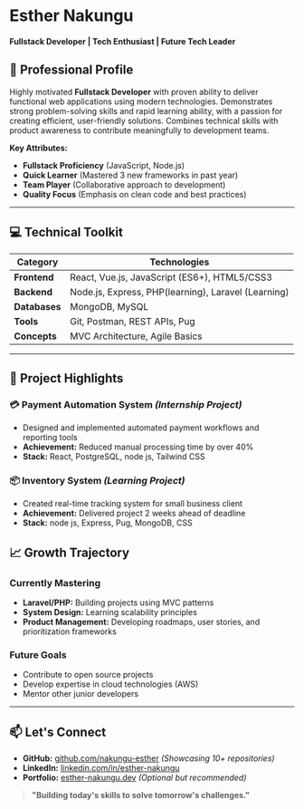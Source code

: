 <!-- ===== HEADER ===== -->
# **Esther Nakungu**  
#### **Fullstack Developer** | Tech Enthusiast | Future Tech Leader  

<!-- ===== SUMMARY ===== -->
## 🚀 **Professional Profile**  
Highly motivated **Fullstack Developer** with proven ability to deliver functional web applications using modern technologies. Demonstrates strong problem-solving skills and rapid learning ability, with a passion for creating efficient, user-friendly solutions. Combines technical skills with product awareness to contribute meaningfully to development teams.

**Key Attributes:**  
- **Fullstack Proficiency** (JavaScript, Node.js)  
- **Quick Learner** (Mastered 3 new frameworks in past year)  
- **Team Player** (Collaborative approach to development)  
- **Quality Focus** (Emphasis on clean code and best practices)  

---

<!-- ===== TECHNICAL EXPERTISE ===== -->
## 💻 **Technical Toolkit**  

| **Category**       | **Technologies**                                  |
|--------------------|--------------------------------------------------|
| **Frontend**       | React, Vue.js, JavaScript (ES6+), HTML5/CSS3     |
| **Backend**        | Node.js, Express, PHP(learning), Laravel (Learning)       |
| **Databases**      | MongoDB, MySQL                                   |
| **Tools**          | Git, Postman, REST APIs, Pug                     |
| **Concepts**       | MVC Architecture, Agile Basics                   |

---
<!-- ===== PROJECT EXPERIENCE ===== -->
## 🔨 **Project Highlights**  


### **💳 Payment Automation System** *(Internship Project)*  
- Designed and implemented automated payment workflows and reporting tools  
- **Achievement:** Reduced manual processing time by over 40%  
- **Stack:** React, PostgreSQL, node js, Tailwind CSS  

### **📦 Inventory System** *(Learning Project)*  
- Created real-time tracking system for small business client  
- **Achievement:** Delivered project 2 weeks ahead of deadline  
- **Stack:** node js, Express, Pug, MongoDB,  CSS  

<!-- ===== LEARNING & GROWTH ===== -->
## 📈 **Growth Trajectory**  

### **Currently Mastering**  
- **Laravel/PHP:** Building projects using MVC patterns  
- **System Design:** Learning scalability principles   
- **Product Management:** Developing roadmaps, user stories, and prioritization frameworks

### **Future Goals**  
- Contribute to open source projects  
- Develop expertise in cloud technologies (AWS)  
- Mentor other junior developers  

---


<!-- ===== CONTACT ===== -->
## 📫 **Let's Connect**  
- **GitHub:** [github.com/nakungu-esther](https://github.com/nakungu-esther) *(Showcasing 10+ repositories)*  
- **LinkedIn:** [linkedin.com/in/esther-nakungu](...)  
- **Portfolio:** [esther-nakungu.dev](...) *(Optional but recommended)*  

> **"Building today's skills to solve tomorrow's challenges."**  